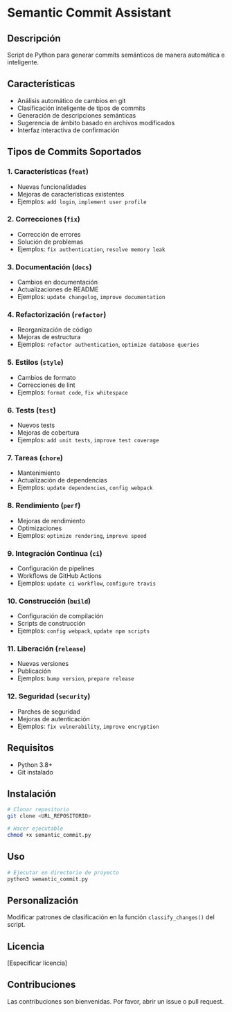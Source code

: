 # Semantic Commit Assistant

## Descripción
Script de Python para generar commits semánticos de manera automática e inteligente.

## Características
- Análisis automático de cambios en git
- Clasificación inteligente de tipos de commits
- Generación de descripciones semánticas
- Sugerencia de ámbito basado en archivos modificados
- Interfaz interactiva de confirmación

## Tipos de Commits Soportados

### 1. Características (`feat`)
- Nuevas funcionalidades
- Mejoras de características existentes
- Ejemplos: `add login`, `implement user profile`

### 2. Correcciones (`fix`)
- Corrección de errores
- Solución de problemas
- Ejemplos: `fix authentication`, `resolve memory leak`

### 3. Documentación (`docs`)
- Cambios en documentación
- Actualizaciones de README
- Ejemplos: `update changelog`, `improve documentation`

### 4. Refactorización (`refactor`)
- Reorganización de código
- Mejoras de estructura
- Ejemplos: `refactor authentication`, `optimize database queries`

### 5. Estilos (`style`)
- Cambios de formato
- Correcciones de lint
- Ejemplos: `format code`, `fix whitespace`

### 6. Tests (`test`)
- Nuevos tests
- Mejoras de cobertura
- Ejemplos: `add unit tests`, `improve test coverage`

### 7. Tareas (`chore`)
- Mantenimiento
- Actualización de dependencias
- Ejemplos: `update dependencies`, `config webpack`

### 8. Rendimiento (`perf`)
- Mejoras de rendimiento
- Optimizaciones
- Ejemplos: `optimize rendering`, `improve speed`

### 9. Integración Continua (`ci`)
- Configuración de pipelines
- Workflows de GitHub Actions
- Ejemplos: `update ci workflow`, `configure travis`

### 10. Construcción (`build`)
- Configuración de compilación
- Scripts de construcción
- Ejemplos: `config webpack`, `update npm scripts`

### 11. Liberación (`release`)
- Nuevas versiones
- Publicación
- Ejemplos: `bump version`, `prepare release`

### 12. Seguridad (`security`)
- Parches de seguridad
- Mejoras de autenticación
- Ejemplos: `fix vulnerability`, `improve encryption`

## Requisitos
- Python 3.8+
- Git instalado

## Instalación
```bash
# Clonar repositorio
git clone <URL_REPOSITORIO>

# Hacer ejecutable
chmod +x semantic_commit.py
```

## Uso
```bash
# Ejecutar en directorio de proyecto
python3 semantic_commit.py
```

## Personalización
Modificar patrones de clasificación en la función `classify_changes()` del script.

## Licencia
[Especificar licencia]

## Contribuciones
Las contribuciones son bienvenidas. Por favor, abrir un issue o pull request.

